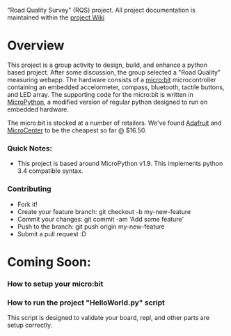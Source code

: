 "Road Quality Survey" (RQS) project. All project documentation is maintained within the [project Wiki](https://github.com/empug/road-quality-project/wiki)


# Overview
This project is a group activity to design, build, and enhance a python based project. After some discussion, the group selected a "Road Quality" measuring webapp. The hardware consists of a [micro:bit](http://microbit.org) microcontroller containing an embedded accelormeter, compass, bluetooth, tactile buttons, and LED array. The supporting code for the micro:bit is written in [MicroPython](https://micropython.org), a modified version of regular python designed to run on embedded hardware. 

The micro:bit is stocked at a number of retailers. We've found [Adafruit](https://www.adafruit.com/product/3362) and [MicroCenter](http://www.microcenter.com/product/480034/MicroBit_Go_Kit) to be the cheapest so far @ $16.50. 

### Quick Notes:
* This project is based around MicroPython v1.9. This implements python 3.4 compatible syntax.

### Contributing

* Fork it!
* Create your feature branch: git checkout -b my-new-feature
* Commit your changes: git commit -am 'Add some feature'
* Push to the branch: git push origin my-new-feature
* Submit a pull request :D

# Coming Soon:

### How to setup your micro:bit

### How to run the project "HelloWorld.py" script
This script is designed to validate your board, repl, and other parts are setup correctly. 
